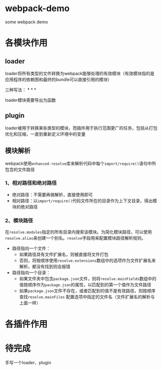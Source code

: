 # webpack-demo
some webpack demo

# 各模块作用
## loader
loader将所有类型的文件转换为webpack能够处理的有效模块（有效模块指的是应用程序的依赖图和最终的bundle可以直接引用的模块）

三种写法：
* 
* 
* 

loader模块需要导出为函数

## plugin
loader被用于转换某些类型的模块，而插件用于执行范围更广的任务，包括从打包优化和压缩，一直到重新定义环境中的变量

## 模块解析
webpack使用`enhanced-resolve`库来解析代码中每个`import/require()`语句中所包含的文件路径

### 1、相对路径和绝对路径
* 绝对路径：不需要再做解析，直接使用即可
* 相对路径：以`import/require()`代码文件所在的目录作为上下文目录，得出模块的绝对路径

### 2、模块路径
在`resolve.modules`指定的所有目录内搜索该模块。为简化模块路径，可以使用`resolve.alias`来创建一个别名。`resolve`字段用来配置模块路径解析规则。
* 路径指向一个文件：
    * 如果路径具有文件扩展名，则被直接将文件打包
    * 否则，将按顺序使用`resolve.extensions`数组中的选项作为文件扩展名来解析，都没有找到则会报错
* 路径指向一个目录：
    * 如果文件夹中包含`package.json`文件，则将`resolve.mainFields`数组中的值按顺序作为`package.json`的属性，以匹配到的第一个值作为文件路径
    * 如果`package.json`文件不存在，或者匹配到的值不是有效路径，则按顺序查找`resolve.mainFiles` 配置选项中指定的文件名（文件扩展名的解析与上面一样）
    
# 各插件作用

# 待完成
手写一个loader、plugin

